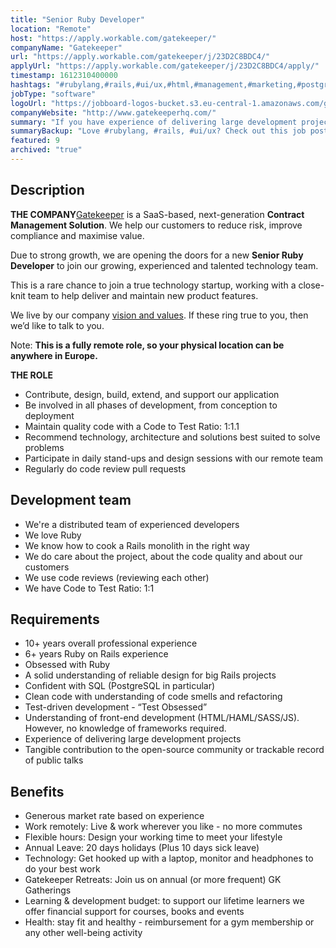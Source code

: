 ```yaml
---
title: "Senior Ruby Developer"
location: "Remote"
host: "https://apply.workable.com/gatekeeper/"
companyName: "Gatekeeper"
url: "https://apply.workable.com/gatekeeper/j/23D2C8BDC4/"
applyUrl: "https://apply.workable.com/gatekeeper/j/23D2C8BDC4/apply/"
timestamp: 1612310400000
hashtags: "#rubylang,#rails,#ui/ux,#html,#management,#marketing,#postgresql,#finance,#monitoring"
jobType: "software"
logoUrl: "https://jobboard-logos-bucket.s3.eu-central-1.amazonaws.com/gatekeeper"
companyWebsite: "http://www.gatekeeperhq.com/"
summary: "If you have experience of delivering large development projects, Gatekeeper is looking for someone with your skillset."
summaryBackup: "Love #rubylang, #rails, #ui/ux? Check out this job post!"
featured: 9
archived: "true"
---
```


## Description

**THE COMPANY**[Gatekeeper](https://www.gatekeeperhq.com/) is a SaaS-based, next-generation **Contract Management Solution**. We help our customers to reduce risk, improve compliance and maximise value.

Due to strong growth, we are opening the doors for a new **Senior Ruby Developer** to join our growing, experienced and talented technology team.

This is a rare chance to join a true technology startup, working with a close-knit team to help deliver and maintain new product features.

We live by our company [vision and values](https://www.gatekeeperhq.com/vision_and_values). If these ring true to you, then we’d like to talk to you.

Note: **This is a fully remote role, so your physical location can be anywhere in Europe.**

**THE ROLE**

*   Contribute, design, build, extend, and support our application
*   Be involved in all phases of development, from conception to deployment
*   Maintain quality code with a Code to Test Ratio: 1:1.1
*   Recommend technology, architecture and solutions best suited to solve problems
*   Participate in daily stand-ups and design sessions with our remote team
*   Regularly do code review pull requests

## Development team

*   We're a distributed team of experienced developers
*   We love Ruby
*   We know how to cook a Rails monolith in the right way
*   We do care about the project, about the code quality and about our customers
*   We use code reviews (reviewing each other)
*   We have Code to Test Ratio: 1:1

## Requirements

*   10+ years overall professional experience
*   6+ years Ruby on Rails experience
*   Obsessed with Ruby
*   A solid understanding of reliable design for big Rails projects
*   Confident with SQL (PostgreSQL in particular)
*   Clean code with understanding of code smells and refactoring
*   Test-driven development - “Test Obsessed”
*   Understanding of front-end development (HTML/HAML/SASS/JS). However, no knowledge of frameworks required.
*   Experience of delivering large development projects
*   Tangible contribution to the open-source community or trackable record of public talks

## Benefits

*   Generous market rate based on experience
*   Work remotely: Live & work wherever you like - no more commutes
*   Flexible hours: Design your working time to meet your lifestyle
*   Annual Leave: 20 days holidays (Plus 10 days sick leave)
*   Technology: Get hooked up with a laptop, monitor and headphones to do your best work
*   Gatekeeper Retreats: Join us on annual (or more frequent) GK Gatherings
*   Learning & development budget: to support our lifetime learners we offer financial support for courses, books and events
*   Health: stay fit and healthy - reimbursement for a gym membership or any other well-being activity
